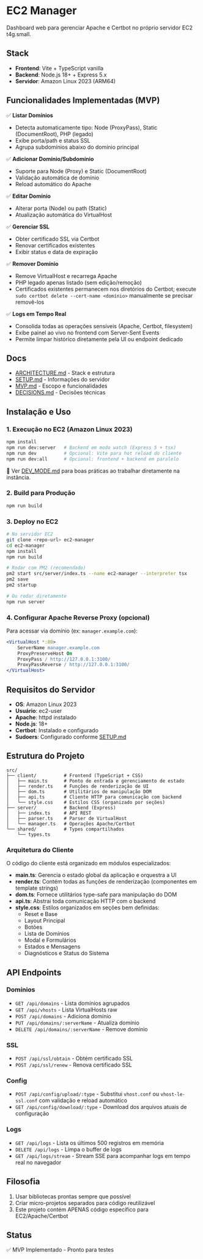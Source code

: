 # EC2 Manager

Dashboard web para gerenciar Apache e Certbot no próprio servidor EC2 t4g.small.

## Stack

- **Frontend**: Vite + TypeScript vanilla
- **Backend**: Node.js 18+ + Express 5.x
- **Servidor**: Amazon Linux 2023 (ARM64)

## Funcionalidades Implementadas (MVP)

✅ **Listar Domínios**
- Detecta automaticamente tipo: Node (ProxyPass), Static (DocumentRoot), PHP (legado)
- Exibe porta/path e status SSL
- Agrupa subdomínios abaixo do domínio principal

✅ **Adicionar Domínio/Subdomínio**
- Suporte para Node (Proxy) e Static (DocumentRoot)
- Validação automática de domínio
- Reload automático do Apache

✅ **Editar Domínio**
- Alterar porta (Node) ou path (Static)
- Atualização automática do VirtualHost

✅ **Gerenciar SSL**
- Obter certificado SSL via Certbot
- Renovar certificados existentes
- Exibir status e data de expiração

✅ **Remover Domínio**
- Remove VirtualHost e recarrega Apache
- PHP legado apenas listado (sem edição/remoção)
- Certificados existentes permanecem nos diretórios do Certbot; execute `sudo certbot delete --cert-name <domínio>` manualmente se precisar removê-los

✅ **Logs em Tempo Real**
- Consolida todas as operações sensíveis (Apache, Certbot, filesystem)
- Exibe painel ao vivo no frontend com Server-Sent Events
- Permite limpar histórico diretamente pela UI ou endpoint dedicado

## Docs

- [ARCHITECTURE.md](./docs/ARCHITECTURE.md) - Stack e estrutura
- [SETUP.md](./docs/SETUP.md) - Informações do servidor
- [MVP.md](./docs/MVP.md) - Escopo e funcionalidades
- [DECISIONS.md](./docs/DECISIONS.md) - Decisões técnicas

## Instalação e Uso

### 1. Execução no EC2 (Amazon Linux 2023)

```bash
npm install
npm run dev:server   # Backend em modo watch (Express 5 + tsx)
npm run dev          # Opcional: Vite para hot reload do cliente
npm run dev:all      # Opcional: frontend + backend em paralelo
```

📖 Ver [DEV_MODE.md](./docs/DEV_MODE.md) para boas práticas ao trabalhar diretamente na instância.

### 2. Build para Produção

```bash
npm run build
```

### 3. Deploy no EC2

```bash
# No servidor EC2
git clone <repo-url> ec2-manager
cd ec2-manager
npm install
npm run build

# Rodar com PM2 (recomendado)
pm2 start src/server/index.ts --name ec2-manager --interpreter tsx
pm2 save
pm2 startup

# Ou rodar diretamente
npm run server
```

### 4. Configurar Apache Reverse Proxy (opcional)

Para acessar via domínio (ex: `manager.example.com`):

```apache
<VirtualHost *:80>
    ServerName manager.example.com
    ProxyPreserveHost On
    ProxyPass / http://127.0.0.1:3100/
    ProxyPassReverse / http://127.0.0.1:3100/
</VirtualHost>
```

## Requisitos do Servidor

- **OS**: Amazon Linux 2023
- **Usuário**: ec2-user
- **Apache**: httpd instalado
- **Node.js**: 18+
- **Certbot**: Instalado e configurado
- **Sudoers**: Configurado conforme [SETUP.md](./docs/SETUP.md)

## Estrutura do Projeto

```
src/
├── client/          # Frontend (TypeScript + CSS)
│   ├── main.ts      # Ponto de entrada e gerenciamento de estado
│   ├── render.ts    # Funções de renderização de UI
│   ├── dom.ts       # Utilitários de manipulação DOM
│   ├── api.ts       # Cliente HTTP para comunicação com backend
│   └── style.css    # Estilos CSS (organizado por seções)
├── server/          # Backend (Express)
│   ├── index.ts     # API REST
│   ├── parser.ts    # Parser de VirtualHost
│   └── manager.ts   # Operações Apache/Certbot
└── shared/          # Types compartilhados
    └── types.ts
```

### Arquitetura do Cliente

O código do cliente está organizado em módulos especializados:

- **main.ts**: Gerencia o estado global da aplicação e orquestra a UI
- **render.ts**: Contém todas as funções de renderização (componentes em template strings)
- **dom.ts**: Fornece utilitários type-safe para manipulação do DOM
- **api.ts**: Abstrai toda comunicação HTTP com o backend
- **style.css**: Estilos organizados em seções bem definidas:
  - Reset e Base
  - Layout Principal
  - Botões
  - Lista de Domínios
  - Modal e Formulários
  - Estados e Mensagens
  - Diagnósticos e Status do Sistema

## API Endpoints

### Domínios
- `GET /api/domains` - Lista domínios agrupados
- `GET /api/vhosts` - Lista VirtualHosts raw
- `POST /api/domains` - Adiciona domínio
- `PUT /api/domains/:serverName` - Atualiza domínio
- `DELETE /api/domains/:serverName` - Remove domínio

### SSL
- `POST /api/ssl/obtain` - Obtém certificado SSL
- `POST /api/ssl/renew` - Renova certificado SSL

### Config
- `POST /api/config/upload/:type` - Substitui `vhost.conf` ou `vhost-le-ssl.conf` com validação e reload automático
- `GET /api/config/download/:type` - Download dos arquivos atuais de configuração

### Logs
- `GET /api/logs` - Lista os últimos 500 registros em memória
- `DELETE /api/logs` - Limpa o buffer de logs
- `GET /api/logs/stream` - Stream SSE para acompanhar logs em tempo real no navegador

## Filosofia

1. Usar bibliotecas prontas sempre que possível
2. Criar micro-projetos separados para código reutilizável
3. Este projeto contém APENAS código específico para EC2/Apache/Certbot

## Status

✅ MVP Implementado - Pronto para testes
